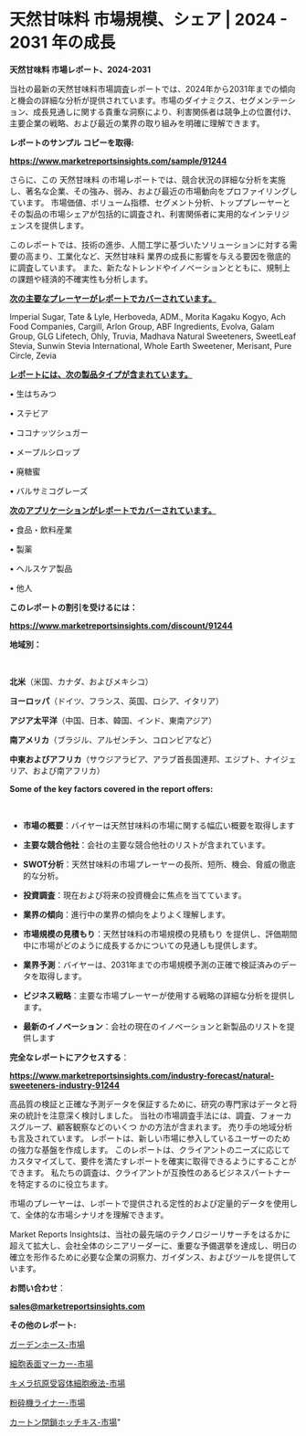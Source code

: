 # 天然甘味料 市場規模、シェア | 2024 - 2031 年の成長

<strong>天然甘味料 市場レポート、2024-2031</strong>

当社の最新の天然甘味料市場調査レポートでは、2024年から2031年までの傾向と機会の詳細な分析が提供されています。市場のダイナミクス、セグメンテーション、成長見通しに関する貴重な洞察により、利害関係者は競争上の位置付け、主要企業の戦略、および最近の業界の取り組みを明確に理解できます。



<strong>レポートのサンプル コピーを取得:</strong> <a href=https://www.marketreportsinsights.com/sample/91244>

<strong><u>https://www.marketreportsinsights.com/sample/91244</u></strong></a>

さらに、この 天然甘味料 の市場レポートでは、競合状況の詳細な分析を実施し、著名な企業、その強み、弱み、および最近の市場動向をプロファイリングしています。 市場価値、ボリューム指標、セグメント分析、トッププレーヤーとその製品の市場シェアが包括的に調査され、利害関係者に実用的なインテリジェンスを提供します。

このレポートでは、技術の進歩、人間工学に基づいたソリューションに対する需要の高まり、工業化など、天然甘味料 業界の成長に影響を与える要因を徹底的に調査しています。 また、新たなトレンドやイノベーションとともに、規制上の課題や経済的不確実性も分析します。



<strong><u>次の主要なプレーヤーがレポートでカバーされています。</u></strong>

Imperial Sugar, Tate & Lyle, Herboveda, ADM., Morita Kagaku Kogyo, Ach Food Companies, Cargill, Arlon Group, ABF Ingredients, Evolva, Galam Group, GLG Lifetech, Ohly, Truvia, Madhava Natural Sweeteners, SweetLeaf Stevia, Sunwin Stevia International, Whole Earth Sweetener, Merisant, Pure Circle, Zevia



<strong><u><b>レポートには、次の製品タイプが含まれています。</b></u></strong>

• 生はちみつ

• ステビア

• ココナッツシュガー

• メープルシロップ

• 廃糖蜜

• バルサミコグレーズ



<strong><u><b>次のアプリケーションがレポートでカバーされています。</b></u></strong>

• 食品・飲料産業

• 製薬

• ヘルスケア製品

• 他人



<strong><b>このレポートの割引を受けるには：</b></strong>

<a href=https://www.marketreportsinsights.com/discount/91244>

<strong><u>https://www.marketreportsinsights.com/discount/91244</u></strong></a>



<strong>地域別：</strong>

<strong> </strong>



<strong>北米</strong>（米国、カナダ、およびメキシコ）



<strong>ヨーロッパ</strong>（ドイツ、フランス、英国、ロシア、イタリア）



<strong>アジア太平洋</strong>（中国、日本、韓国、インド、東南アジア）



<strong>南アメリカ</strong>（ブラジル、アルゼンチン、コロンビアなど）



<strong>中東およびアフリカ</strong>（サウジアラビア、アラブ首長国連邦、エジプト、ナイジェリア、および南アフリカ）



<strong>Some of the key factors covered in the report offers:</strong>

<strong> </strong>
<ul>
  <li>

<strong>市場の概要</strong>：バイヤーは天然甘味料の市場に関する幅広い概要を取得します</li>
  <li>

<strong>主要な競合他社</strong>：会社の主要な競合他社のリストが含まれています。</li>
  <li>

<strong>SWOT分析</strong>：天然甘味料の市場プレーヤーの長所、短所、機会、脅威の徹底的な分析。</li>
  <li>

<strong>投資調査</strong>：現在および将来の投資機会に焦点を当てています。</li>
  <li>

<strong>業界の傾向</strong>：進行中の業界の傾向をよりよく理解します。</li>
  <li>

<strong>市場規模の見積もり</strong>：天然甘味料の市場規模の見積もり を提供し、評価期間中に市場がどのように成長するかについての見通しも提供します。</li>
  <li>

<strong>業界予測</strong>：バイヤーは、2031年までの市場規模予測の正確で検証済みのデータを取得します。</li>
  <li>

<strong>ビジネス戦略</strong>：主要な市場プレーヤーが使用する戦略の詳細な分析を提供します。</li>
  <li>

<strong>最新のイノベーション</strong>：会社の現在のイノベーションと新製品のリストを提供します</li>
</ul>


<strong>完全なレポートにアクセスする</strong>：

<a href=https://www.marketreportsinsights.com/industry-forecast/natural-sweeteners-industry-91244>

<strong><u>https://www.marketreportsinsights.com/industry-forecast/natural-sweeteners-industry-91244</u></strong></a>

高品質の検証と正確な予測データを保証するために、研究の専門家はデータと将来の統計を注意深く検討しました。 当社の市場調査手法には、調査、フォーカスグループ、顧客観察などのいくつ かの方法が含まれます。 売り手の地域分析も言及されています。 レポートは、新しい市場に参入しているユーザーのための強力な基盤を作成します。 このレポートは、クライアントのニーズに応じてカスタマイズして、要件を満たすレポートを確実に取得できるようにすることができます。 私たちの調査は、クライアントが互換性のあるビジネスパートナーを特定するのに役立ちます。

市場のプレーヤーは、レポートで提供される定性的および定量的データを使用して、全体的な市場シナリオを理解できます。

Market Reports Insightsは、当社の最先端のテクノロジーリサーチをはるかに超えて拡大し、会社全体のシニアリーダーに、重要な予備選挙を達成し、明日の確立を形作るために必要な企業の洞察力、ガイダンス、およびツールを提供しています。



<strong><b>お問い合わせ</b></strong>：

<a href=mailto:sales@marketreportsinsights.com>

<strong><u>sales@marketreportsinsights.com</u></strong></a>



<strong>その他のレポート:</strong>

<a href=https://www.linkedin.com/pulse/ガーデンホース-市場-2023-推進要因と成長機会-2030-pr-news-hub-kddlf/>ガーデンホース-市場</a>

<a href=https://www.linkedin.com/pulse/細胞表面マーカー-市場-2023-swot-分析と成長率-2030-mespf/>細胞表面マーカー-市場</a>

<a href=https://www.linkedin.com/pulse/キメラ抗原受容体細胞療法-市場-2023-swot-分析と成長率-2030-oyjof/>キメラ抗原受容体細胞療法-市場</a>

<a href=https://www.linkedin.com/pulse/粉砕機ライナー-市場-2023-収益と成長ドライバー-2030-trend-titans-360-analysis-fd71f/>粉砕機ライナー-市場</a>

<a href=https://www.linkedin.com/pulse/カートン閉鎖ホッチキス-市場-2023-swot-分析と成長率-2030-laowf/>カートン閉鎖ホッチキス-市場</a>"
